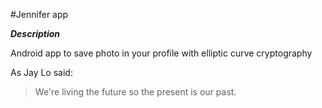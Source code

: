 #Jennifer app


***Description***


Android app to save photo in your profile with elliptic curve cryptography 


As Jay Lo said:

> We're living the future so
> the present is our past.